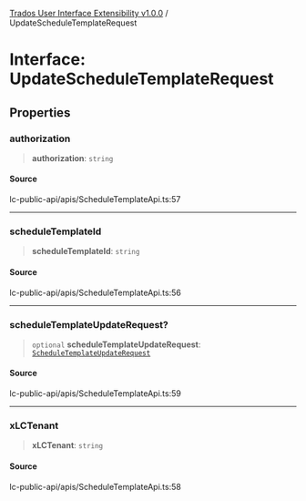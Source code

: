 [Trados User Interface Extensibility v1.0.0](../wiki/globals) / UpdateScheduleTemplateRequest

# Interface: UpdateScheduleTemplateRequest

## Properties

### authorization

> **authorization**: `string`

#### Source

lc-public-api/apis/ScheduleTemplateApi.ts:57

***

### scheduleTemplateId

> **scheduleTemplateId**: `string`

#### Source

lc-public-api/apis/ScheduleTemplateApi.ts:56

***

### scheduleTemplateUpdateRequest?

> `optional` **scheduleTemplateUpdateRequest**: [`ScheduleTemplateUpdateRequest`](../wiki/Interface.ScheduleTemplateUpdateRequest)

#### Source

lc-public-api/apis/ScheduleTemplateApi.ts:59

***

### xLCTenant

> **xLCTenant**: `string`

#### Source

lc-public-api/apis/ScheduleTemplateApi.ts:58
